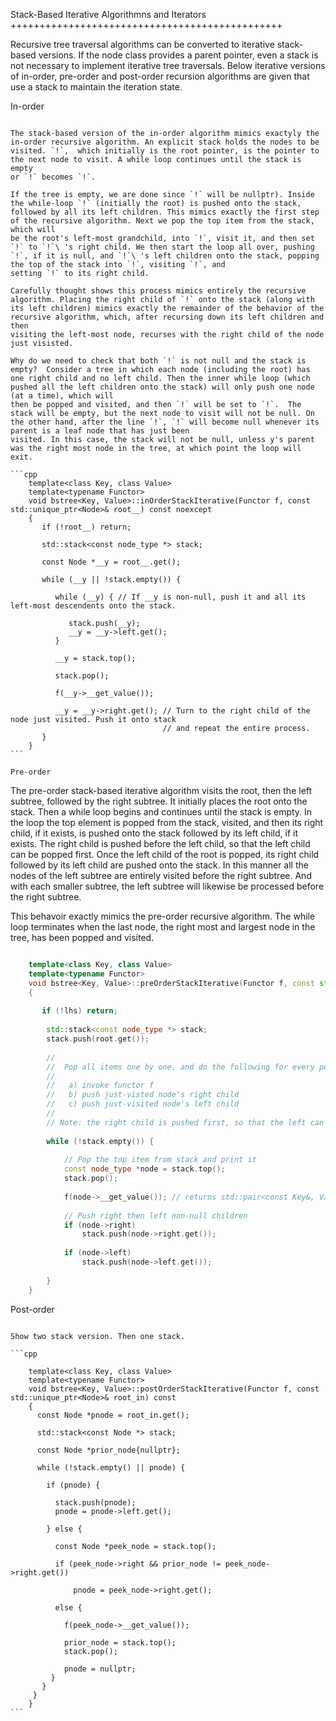 Stack-Based Iterative Algorithmns and Iterators
+++++++++++++++++++++++++++++++++++++++++++++++

Recursive tree traversal algorithms can be converted to iterative stack-based versions. If the node class provides a parent pointer, even a stack is not necessary to implement iterative tree traversals. Below iterative versions of in-order, pre-order and post-order recursion algorithms
are given that use a stack to maintain the iteration state.

In-order
~~~~~~~~

The stack-based version of the in-order algorithm mimics exactyly the in-order recursive algorithm. An explicit stack holds the nodes to be visited. `!`,  which initially is the root pointer, is the pointer to the next node to visit. A while loop continues until the stack is empty
or `!` becomes `!`. 

If the tree is empty, we are done since `!` will be nullptr). Inside the while-loop `!` (initially the root) is pushed onto the stack, followed by all its left children. This mimics exactly the first step of the recursive algorithm. Next we pop the top item from the stack, which will
be the root's left-most grandchild, into `!`, visit it, and then set `!` to `!`\ 's right child. We then start the loop all over, pushing `!`, if it is null, and `!`\ 's left children onto the stack, popping the top of the stack into `!`, visiting `!`, and
setting `!` to its right child.

Carefully thought shows this process mimics entirely the recursive algorithm. Placing the right child of `!` onto the stack (along with its left children) mimics exactly the remainder of the behavior of the recursive algorithm, which, after recursing down its left children and then
visiting the left-most node, recurses with the right child of the node just visisted.

Why do we need to check that both `!` is not null and the stack is empty?  Consider a tree in which each node (including the root) has one right child and no left child. Then the inner while loop (which pushed all the left children onto the stack) will only push one node (at a time), which will
then be popped and visited, and then `!` will be set to `!`.  The stack will be empty, but the next node to visit will not be null. On the other hand, after the line `!`, `!` will become null whenever its parent is a leaf node that has just been
visited. In this case, the stack will not be null, unless y's parent was the right most node in the tree, at which point the loop will exit. 

```cpp
    template<class Key, class Value>
    template<typename Functor>
    void bstree<Key, Value>::inOrderStackIterative(Functor f, const std::unique_ptr<Node>& root__) const noexcept
    {
       if (!root__) return;
       
       std::stack<const node_type *> stack;
    
       const Node *__y = root__.get();

       while (__y || !stack.empty()) { 

          while (__y) { // If __y is non-null, push it and all its left-most descendents onto the stack.
          
             stack.push(__y);
             __y = __y->left.get();
          } 
    
          __y = stack.top();
    
          stack.pop();
    
          f(__y->__get_value());  
          
          __y = __y->right.get(); // Turn to the right child of the node just visited. Push it onto stack
                                  // and repeat the entire process. 
       }
    }
```

Pre-order
~~~~~~~~~

The pre-order stack-based iterative algorithm visits the root, then the left subtree, followed by the right subtree. It initially places the root onto the stack. Then a while loop begins and continues until the stack is empty. In the loop the top element is popped from the stack,
visited, and then its right child, if it exists, is pushed onto the stack followed by its left child, if it exists. The right child is pushed before the left child, so that the left child can be popped first. Once the left child of the root is popped, its right child followed by
its left child are pushed onto the stack. In this manner all the nodes of the left subtree are entirely visited before the right subtree. And with each smaller subtree, the left subtree will likewise be processed before the right subtree. 

This behavoir exactly mimics the pre-order recursive algorithm. The while loop terminates when the last node, the right most and largest node in the tree, has been popped and visited. 

```cpp

    template<class Key, class Value>
    template<typename Functor>
    void bstree<Key, Value>::preOrderStackIterative(Functor f, const std::unique_ptr<Node>& lhs) const noexcept
    {
    
       if (!lhs) return;
      
        std::stack<const node_type *> stack; 
        stack.push(root.get()); 
    
        //
        //  Pop all items one by one, and do the following for every popped item:
        // 
        //   a) invoke functor f 
        //   b) push just-visted node's right child 
        //   c) push just-visited node's left child 
        //
        // Note: the right child is pushed first, so that the left can be popped first. 
         
        while (!stack.empty()) { 
    
            // Pop the top item from stack and print it 
            const node_type *node = stack.top(); 
            stack.pop(); 
    
            f(node->__get_value()); // returns std::pair<const Key&, Value&>
    
            // Push right then left non-null children 
            if (node->right) 
                stack.push(node->right.get()); 
    
            if (node->left)
                stack.push(node->left.get()); 
            
        } 
    }
```
    
Post-order
~~~~~~~~~~

Show two stack version. Then one stack.

```cpp

    template<class Key, class Value>
    template<typename Functor>
    void bstree<Key, Value>::postOrderStackIterative(Functor f, const std::unique_ptr<Node>& root_in) const
    {
      const Node *pnode = root_in.get();
    
      std::stack<const Node *> stack; 
    
      const Node *prior_node{nullptr};
    
      while (!stack.empty() || pnode) {
    
        if (pnode) {
    
          stack.push(pnode);
          pnode = pnode->left.get();
    
        } else {
    
          const Node *peek_node = stack.top();
    
          if (peek_node->right && prior_node != peek_node->right.get())
    
              pnode = peek_node->right.get();
    
          else {
    
            f(peek_node->__get_value());
                
            prior_node = stack.top();
            stack.pop();
     
            pnode = nullptr;
         }
       } 
     }
    }
```
